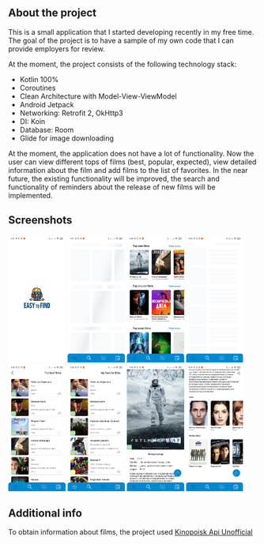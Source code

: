 ## About the project

This is a small application that I started developing recently in my free time. The goal of the project is to have a sample of my own code that I can provide employers for review.

  At the moment, the project consists of the following technology stack:
  - Kotlin 100%
  - Coroutines
  - Clean Architecture with Model-View-ViewModel
  - Android Jetpack
  - Networking: Retrofit 2, OkHttp3
  - DI: Koin
  - Database: Room
  - Glide for image downloading 

At the moment, the application does not have a lot of functionality. Now the user can view different tops of films (best, popular, expected), view detailed information about the film and add films to the list of favorites. In the near future, the existing functionality will be improved, the search and functionality of reminders about the release of new films will be implemented.

## Screenshots

<img src="https://github.com/AleksandrKushnirr/EasyToFind/raw/develop/screenshots/Screen_1.jpg" width="23%"></img> <img src="https://github.com/AleksandrKushnirr/EasyToFind/raw/develop/screenshots/Screen_2.jpg" width="23%"></img> <img src="https://github.com/AleksandrKushnirr/EasyToFind/raw/develop/screenshots/Screen_3.jpg" width="23%"></img> <img src="https://github.com/AleksandrKushnirr/EasyToFind/raw/develop/screenshots/Screen_4.jpg" width="23%"></img> <img src="https://github.com/AleksandrKushnirr/EasyToFind/raw/develop/screenshots/Screen_5.jpg" width="23%"></img> <img src="https://github.com/AleksandrKushnirr/EasyToFind/raw/develop/screenshots/Screen_6.jpg" width="23%"></img> <img src="https://github.com/AleksandrKushnirr/EasyToFind/raw/develop/screenshots/Screen_7.jpg" width="23%"></img> <img src="https://github.com/AleksandrKushnirr/EasyToFind/raw/develop/screenshots/Screen_8.jpg" width="23%"></img> 

## Additional info

To obtain information about films, the project used [Kinopoisk Api Unofficial](https://kinopoiskapiunofficial.tech/)

